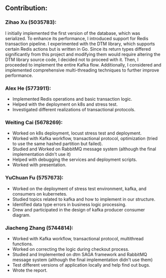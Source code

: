 
## Contribution:

### Zihao Xu (5035783):

I initially implemented the first version of the database, which was serialized. To enhance its performance, I introduced 
support for Redis transaction pipeline. I experimented with the DTM library, which supports certain Redis actions but is 
written in Go. Since its return types differed significantly from this project and modifying them would require altering 
the DTM library source code, I decided not to proceed with it. Then, I proceeded to implement the entire Kafka flow. 
Additionally, I considered and implemented comprehensive multi-threading techniques to further improve performance.

### Alex He (5773911):

- Implemented Redis operations and basic transaction logic. 
- Helped with the deployment on k8s and stress test.
- Investigated different realizations of transactional protocols.


### Weiting Cai (5678269): 

- Worked on k8s deployment, locust stress test and deployment.
- Worked with Kafka workflow, transactional protocol, optimization (tried to use the same hashed partition but failed).
- Studied and Worked on RabbitMQ message system (although the final implementation didn't use it)
- Helped with debugging the services and deployment scripts.
- Worked with presentation.

### YuChuan Fu (5757673):

- Worked on the deployment of stress test environment, kafka, and consumers on kubernetes.
- Studied topics related to kafka and how to implement in our structure.
- Identified data type errors in business logic processing.
- Drew and participated in the design of kafka producer consumer diagram.

### Jiacheng Zhang (5744814):

- Worked with Kafka workflow, transactional protocol, multithread functions. 
- Worked on correcting the logic during checkout process.
- Studied and Implemented on dtm SAGA framework and RabbitMQ message system (although the final implementation didn't use them)
- Test different versions of application locally and help find out bugs.
- Wrote the report.